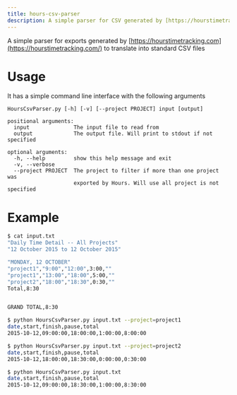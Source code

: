 ```yaml
---
title: hours-csv-parser
description: A simple parser for CSV generated by [https://hourstimetracking.com](https://hourstimetracking.com/)
---
```


A simple parser for exports generated by [https://hourstimetracking.com](https://hourstimetracking.com/) to translate into standard CSV files

# Usage
It has a simple command line interface with the following arguments

```
HoursCsvParser.py [-h] [-v] [--project PROJECT] input [output]

positional arguments:
  input              The input file to read from
  output             The output file. Will print to stdout if not specified

optional arguments:
  -h, --help         show this help message and exit
  -v, --verbose
  --project PROJECT  The project to filter if more than one project was
                     exported by Hours. Will use all project is not specified
```

# Example
```bash
$ cat input.txt
"Daily Time Detail -- All Projects"
"12 October 2015 to 12 October 2015"

"MONDAY, 12 OCTOBER"
"project1","9:00","12:00",3:00,""
"project1","13:00","18:00",5:00,""
"project2","18:00","18:30",0:30,""
Total,8:30


GRAND TOTAL,8:30

$ python HoursCsvParser.py input.txt --project=project1
date,start,finish,pause,total
2015-10-12,09:00:00,18:00:00,1:00:00,8:00:00

$ python HoursCsvParser.py input.txt --project=project2
date,start,finish,pause,total
2015-10-12,18:00:00,18:30:00,0:00:00,0:30:00

$ python HoursCsvParser.py input.txt
date,start,finish,pause,total
2015-10-12,09:00:00,18:30:00,1:00:00,8:30:00
```
